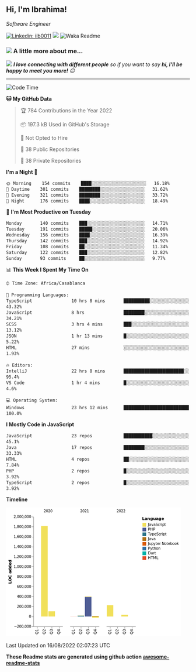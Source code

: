 <h2>Hi, I'm Ibrahima! </h2>
<p><em>Software Engineer 
</em></p>


[![Linkedin: iib0011](https://img.shields.io/badge/-iib0011-blue?style=flat-square&logo=Linkedin&logoColor=white&link=https://www.linkedin.com/in/iib0011/)](https://www.linkedin.com/in/iib0011/)
![](https://visitor-badge.glitch.me/badge?page_id=iib0011)
![Waka Readme](https://github.com/iib0011/iib0011/workflows/Waka%20Readme/badge.svg)


### <img src="https://media.giphy.com/media/VgCDAzcKvsR6OM0uWg/giphy.gif" width="50"> A little more about me...  


<img src="https://media.giphy.com/media/LnQjpWaON8nhr21vNW/giphy.gif" width="60"> <em><b>I love connecting with different people</b> so if you want to say <b>hi, I'll be happy to meet you more!</b> 😊</em>

---
<!--START_SECTION:waka-->
![Code Time](http://img.shields.io/badge/Code%20Time-952%20hrs%2050%20mins-blue)

**🐱 My GitHub Data** 

> 🏆 784 Contributions in the Year 2022
 > 
> 📦 197.3 kB Used in GitHub's Storage 
 > 
> 🚫 Not Opted to Hire
 > 
> 📜 38 Public Repositories 
 > 
> 🔑 38 Private Repositories  
 > 
**I'm a Night 🦉** 

```text
🌞 Morning    154 commits    ████░░░░░░░░░░░░░░░░░░░░░   16.18% 
🌆 Daytime    301 commits    ████████░░░░░░░░░░░░░░░░░   31.62% 
🌃 Evening    321 commits    ████████░░░░░░░░░░░░░░░░░   33.72% 
🌙 Night      176 commits    ████░░░░░░░░░░░░░░░░░░░░░   18.49%

```
📅 **I'm Most Productive on Tuesday** 

```text
Monday       140 commits    ███░░░░░░░░░░░░░░░░░░░░░░   14.71% 
Tuesday      191 commits    █████░░░░░░░░░░░░░░░░░░░░   20.06% 
Wednesday    156 commits    ████░░░░░░░░░░░░░░░░░░░░░   16.39% 
Thursday     142 commits    ███░░░░░░░░░░░░░░░░░░░░░░   14.92% 
Friday       108 commits    ██░░░░░░░░░░░░░░░░░░░░░░░   11.34% 
Saturday     122 commits    ███░░░░░░░░░░░░░░░░░░░░░░   12.82% 
Sunday       93 commits     ██░░░░░░░░░░░░░░░░░░░░░░░   9.77%

```


📊 **This Week I Spent My Time On** 

```text
⌚︎ Time Zone: Africa/Casablanca

💬 Programming Languages: 
TypeScript               10 hrs 8 mins       ██████████░░░░░░░░░░░░░░░   43.32% 
JavaScript               8 hrs               ████████░░░░░░░░░░░░░░░░░   34.21% 
SCSS                     3 hrs 4 mins        ███░░░░░░░░░░░░░░░░░░░░░░   13.12% 
JSON                     1 hr 13 mins        █░░░░░░░░░░░░░░░░░░░░░░░░   5.22% 
HTML                     27 mins             ░░░░░░░░░░░░░░░░░░░░░░░░░   1.93%

🔥 Editors: 
IntelliJ                 22 hrs 8 mins       ███████████████████████░░   95.4% 
VS Code                  1 hr 4 mins         █░░░░░░░░░░░░░░░░░░░░░░░░   4.6%

💻 Operating System: 
Windows                  23 hrs 12 mins      █████████████████████████   100.0%

```

**I Mostly Code in JavaScript** 

```text
JavaScript               23 repos            ███████████░░░░░░░░░░░░░░   45.1% 
Java                     17 repos            ████████░░░░░░░░░░░░░░░░░   33.33% 
HTML                     4 repos             ██░░░░░░░░░░░░░░░░░░░░░░░   7.84% 
PHP                      2 repos             █░░░░░░░░░░░░░░░░░░░░░░░░   3.92% 
TypeScript               2 repos             █░░░░░░░░░░░░░░░░░░░░░░░░   3.92%

```


**Timeline**

![Chart not found](https://raw.githubusercontent.com/iib0011/iib0011/master/charts/bar_graph.png) 


 Last Updated on 16/08/2022 02:07:23 UTC
<!--END_SECTION:waka-->

**These Readme stats are generated using github action [awesome-readme-stats](https://github.com/iib0011/waka-readme-stats)**
